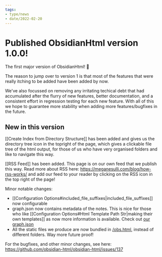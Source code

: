 ```yaml
---
tags:
- type/news
- date/2022-02-20
---
```


# Published ObsidianHtml version 1.0.0!
The first major version of ObsidianHtml! 🎉

The reason to jump over to version 1 is that most of the features that were really itching to be added have been added by now. 

We've also focussed on removing any irritating techical debt that had accumulated after the flurry of new features, better documentation, and a consistent effort in regression testing for each new feature. With all of this we hope to guarantee more stability when adding more features/bugfixes in the future.

## New in this version
[[Create Index from Directory Structure]] has been added and gives us the directory tree icon in the topright of the page, which gives a clickable file tree of the html output, for those of us who have very organised folders and like to navigate this way.

[[RSS Feed]] has been added. This page is on our own feed that we publish this way. Read more about RSS here: https://meganesulli.com/blog/how-rss-works/ and add our feed to your reader by clicking on the RSS icon in the top right of the page!

Minor notable changes:
- [[Configuration Options#included_file_suffixes|included_file_suffixes]] now configurable
- graph.json now contains metadata of the notes. This is nice for those who like [[Configuration Options#Html Template Path Str|making their own templates]] as now more information is available. Check out [our graph.json](/obs.html/data/graph.json)
- All the static files we produce are now bundled in [/obs.html](/obs.html), instead of different folders. Way more future proof!

For the bugfixes, and other minor changes, see here: https://github.com/obsidian-html/obsidian-html/issues/137
